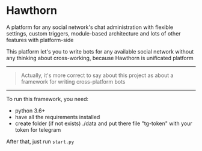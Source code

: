 # Hawthorn
A platform for any social network's chat administration with flexible settings, custom triggers, module-based architecture and lots of other features with platform-side

This platform let's you to write bots for any available social network without any thinking about cross-working, because Hawthorn is unificated platform

---

> Actually, it's more correct to say about this project as about a framework for writing cross-platform bots

---

To run this framework, you need:
 - python 3.6+
 - have all the requirements installed
 - create folder (if not exists) ./data and put there file "tg-token" with your token for telegram
 
 
After that, just run `start.py`
